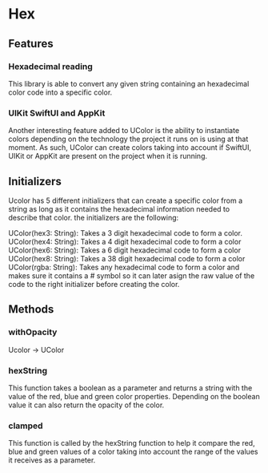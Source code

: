 #  Hex

## Features

### Hexadecimal reading

This library is able to convert any given string containing an hexadecimal color code into
a specific color.

### UIKit SwiftUI and AppKit

Another interesting feature added to UColor is the ability to instantiate colors depending 
on the technology the project it runs on is using at that moment. As such, UColor can 
create colors taking into account if SwiftUI, UIKit or AppKit are present on the project 
when it is running.

## Initializers

Ucolor has 5 different initializers that can create a specific color from a string as long 
as it contains the hexadecimal information needed to describe that color. the initializers 
are the following:

UColor(hex3: String): Takes a 3 digit hexadecimal code to form a color.
UColor(hex4: String): Takes a 4 digit hexadecimal code to form a color
UColor(hex6: String): Takes a 6 digit hexadecimal code to form a color
UColor(hex8: String): Takes a 38 digit hexadecimal code to form a color
UColor(rgba: String): Takes any hexadecimal code to form a color and makes sure it contains 
a # symbol so it can later asign the raw value of the code to the right initializer before 
creating the color.

## Methods

### withOpacity

Ucolor → UColor

### hexString

This function takes a boolean as a parameter and returns a string with the value of the 
red, blue and green color properties. Depending on the boolean value it can also return the 
opacity of the color.

### clamped

This function is  called by the hexString function to help it compare the red, blue and 
green values of a color taking into account the range of the values it receives as a 
parameter.

